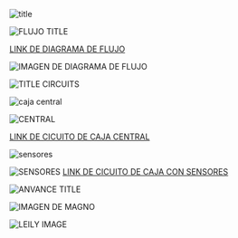 ![title](https://github.com/Fx2048/Team_4_FdD/assets/131219987/9437ec96-cf82-438b-9f25-98b0d08d3f9b)



![FLUJO TITLE](https://github.com/Fx2048/Team_4_FdD/assets/131219987/28a1f97a-6aa1-4b39-88c2-abf4804b01e7)

[LINK DE DIAGRAMA DE FLUJO](https://lucid.app/lucidchart/f0b644c5-6b39-4336-83b9-5ad1161f349f/edit?viewport_loc=-1195%2C-406%2C3845%2C1610%2C0_0&invitationId=inv_fcc3bb70-f67e-49d3-a8b2-dbd4930545ce)

![IMAGEN DE DIAGRAMA DE FLUJO]()

![TITLE CIRCUITS](https://github.com/Fx2048/Team_4_FdD/assets/131219987/0abbabdd-5bd8-49eb-81ed-425ae01978a9)


![caja central](https://github.com/Fx2048/Team_4_FdD/assets/131219987/4f8f2916-8ed0-4de2-a0c5-e327c4ca7ac4)

![CENTRAL](https://github.com/Fx2048/Team_4_FdD/assets/131219987/27761b27-8687-46b0-906f-1ac69ee22532)


[LINK DE CICUITO DE CAJA CENTRAL](https://www.flux.ai/brigittebernabelisario/relieved-lavender-flux-capacitor?editor=schematic)


![sensores](https://github.com/Fx2048/Team_4_FdD/assets/131219987/d2135707-89a3-46f9-8f09-148e1e1a9324)

![SENSORES]()
[LINK DE CICUITO DE CAJA CON SENSORES](https://www.flux.ai/quisbalmeli/cajasensores?editor=schematic)

![ANVANCE TITLE](https://github.com/Fx2048/Team_4_FdD/assets/131219987/87203112-c49e-4021-8253-6edca07df542)

![IMAGEN DE MAGNO](https://github.com/Fx2048/Team_4_FdD/assets/131219987/b1265093-0a1f-408e-b3a6-9123e4606434)

![LEILY IMAGE](https://github.com/Fx2048/Team_4_FdD/assets/131219987/2b84a874-01f4-4166-90a7-dee10a92f86e)

